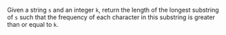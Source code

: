 Given a string `s` and an integer `k`, return the length of the longest substring of `s` such that the frequency of each character in this substring is greater than or equal to `k`.